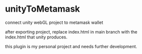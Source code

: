 # unityToMetamask
connect unity webGL project to metamask wallet

after exporting project, replace index.html in main branch with the index.html that unity produces.

this plugin is my personal project and needs further development.
